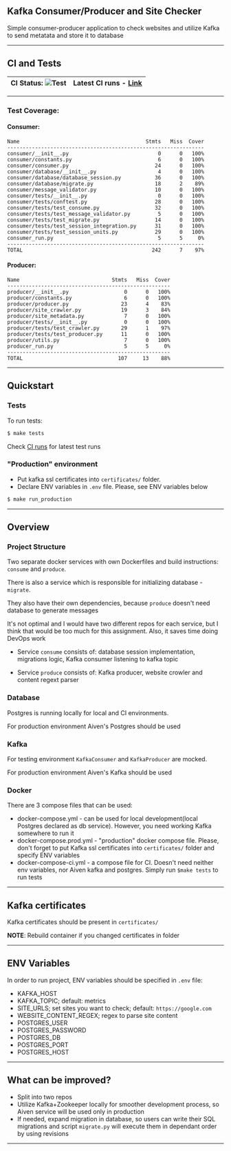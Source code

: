 ## Kafka Consumer/Producer and Site Checker
Simple consumer-producer application to check websites and utilize Kafka to send metatata and store it to database

---

## CI and Tests
| CI Status: ![Test](https://github.com/SHAKOTN/py_kafka_checker/workflows/Test/badge.svg) | Latest CI runs - [Link](https://github.com/SHAKOTN/py_kafka_checker/actions?query=workflow%3ATest)|
|---|---:

---

### Test Coverage:
#### Consumer:
```
Name                                         Stmts   Miss  Cover
----------------------------------------------------------------
consumer/__init__.py                             0      0   100%
consumer/constants.py                            6      0   100%
consumer/consumer.py                            24      0   100%
consumer/database/__init__.py                    4      0   100%
consumer/database/database_session.py           36      0   100%
consumer/database/migrate.py                    18      2    89%
consumer/message_validator.py                   10      0   100%
consumer/tests/__init__.py                       0      0   100%
consumer/tests/conftest.py                      28      0   100%
consumer/tests/test_consume.py                  32      0   100%
consumer/tests/test_message_validator.py         5      0   100%
consumer/tests/test_migrate.py                  14      0   100%
consumer/tests/test_session_integration.py      31      0   100%
consumer/tests/test_session_units.py            29      0   100%
consumer_run.py                                  5      5     0%
----------------------------------------------------------------
TOTAL                                          242      7    97%
```

#### Producer:
```
Name                              Stmts   Miss  Cover
-----------------------------------------------------
producer/__init__.py                  0      0   100%
producer/constants.py                 6      0   100%
producer/producer.py                 23      4    83%
producer/site_crawler.py             19      3    84%
producer/site_metadata.py             7      0   100%
producer/tests/__init__.py            0      0   100%
producer/tests/test_crawler.py       29      1    97%
producer/tests/test_producer.py      11      0   100%
producer/utils.py                     7      0   100%
producer_run.py                       5      5     0%
-----------------------------------------------------
TOTAL                               107     13    88%
```

---

## Quickstart
### Tests
To run tests:
```bash
$ make tests
```
Check [CI runs]((https://github.com/SHAKOTN/py_kafka_checker/actions?query=workflow%3ATest)) for latest test runs

### "Production" environment
- Put kafka ssl certificates into `certificates/` folder.
- Declare ENV variables in `.env` file. Please, see ENV variables below
```bash
$ make run_production
```

---

## Overview
### Project Structure
Two separate docker services with own Dockerfiles and build instructions: `consume` and `produce`.

There is also a service which is responsible for initializing database - `migrate`. 

They also have their own dependencies, because `produce` doesn't need database to generate messages

It's not optimal and I would have two different repos for each service, but I think that would be too much for this 
assignment. Also, it saves time doing DevOps work

- Service `consume` consists of: database session implementation, 
  migrations  logic, Kafka consumer listening to kafka topic

- Service `produce` consists of: Kafka producer, website crowler and content regext parser

### Database
Postgres is running locally for local and CI environments. 

For production environment Aiven's Postgres should be used

### Kafka
For testing environment `KafkaConsumer` and `KafkaProducer` are mocked. 

For production environment Aiven's Kafka should be used


### Docker
There are 3 compose files that can be used:
- docker-compose.yml - can be used for local development(local Postgres declared as db service). However, you need
working Kafka somewhere to run it
- docker-compose.prod.yml - "production" docker compose file. Please, don't forget to put Kafka ssl certificates into `certificates/`
folder and specify ENV variables
- docker-compose-ci.yml - a compose file for CI. Doesn't need neither env variables, nor Aiven kafka and postgres. Simply run `$make tests` to run tests

---

## Kafka certificates
Kafka certificates should be present in `certificates/`

**NOTE**: Rebuild container if you changed certificates in folder

---

## ENV Variables
In order to run project, ENV variables should be specified in `.env` file:
- KAFKA_HOST 
- KAFKA_TOPIC; default: metrics
- SITE_URLS; set sites you want to check; default: `https://google.com`
- WEBSITE_CONTENT_REGEX; regex to parse site content
- POSTGRES_USER
- POSTGRES_PASSWORD
- POSTGRES_DB
- POSTGRES_PORT
- POSTGRES_HOST

---

## What can be improved?
- Split into two repos
- Utilize Kafka+Zookeeper locally for smoother development process, so Aiven service will be used only in production
- If needed, expand migration in database, so users can write their SQL migrations and script `migrate.py` will execute them in dependant order by using revisions

---
